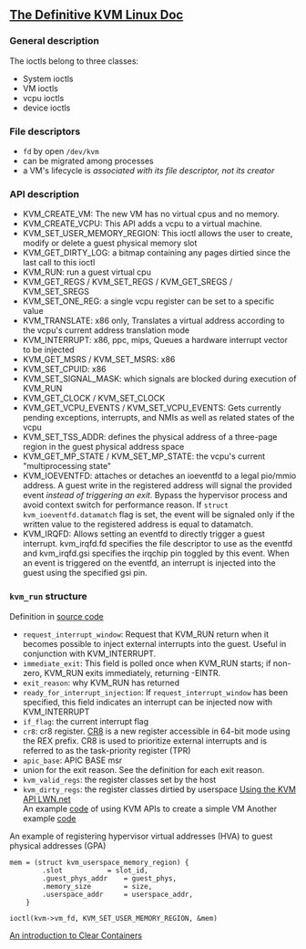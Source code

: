 ## [The Definitive KVM Linux Doc](https://www.kernel.org/doc/Documentation/virtual/kvm/api.txt)

### General description
The ioctls belong to three classes:
  - System ioctls
  - VM ioctls
  - vcpu ioctls
  - device ioctls

### File descriptors
 - `fd` by open `/dev/kvm`
 - can be migrated among processes
 - a VM's lifecycle is *associated with its file descriptor, not its creator*

### API description
  - KVM_CREATE_VM: The new VM has no virtual cpus and no memory.
  - KVM_CREATE_VCPU: This API adds a vcpu to a virtual machine.
  - KVM_SET_USER_MEMORY_REGION: This ioctl allows the user to create, modify or delete a guest physical memory slot
  - KVM_GET_DIRTY_LOG: a bitmap containing any pages dirtied since the last call to this ioctl
  - KVM_RUN: run a guest virtual cpu
  - KVM_GET_REGS / KVM_SET_REGS / KVM_GET_SREGS / KVM_SET_SREGS
  - KVM_SET_ONE_REG: a single vcpu register can be set to a specific value
  - KVM_TRANSLATE: x86 only, Translates a virtual address according to the vcpu's current address translation mode
  - KVM_INTERRUPT: x86, ppc, mips, Queues a hardware interrupt vector to be injected
  - KVM_GET_MSRS / KVM_SET_MSRS: x86
  - KVM_SET_CPUID: x86
  - KVM_SET_SIGNAL_MASK: which signals are blocked during execution of KVM_RUN
  - KVM_GET_CLOCK / KVM_SET_CLOCK
  - KVM_GET_VCPU_EVENTS / KVM_SET_VCPU_EVENTS: Gets currently pending exceptions, interrupts, and NMIs as well as related states of the vcpu
  - KVM_SET_TSS_ADDR: defines the physical address of a three-page region in the guest physical address space
  - KVM_GET_MP_STATE / KVM_SET_MP_STATE: the vcpu's current "multiprocessing state"
  - KVM_IOEVENTFD: attaches or detaches an ioeventfd to a legal pio/mmio address. A guest write in the registered address will signal the provided event *instead of triggering an exit*. Bypass the hypervisor process and avoid context switch for performance reason. If `struct kvm_ioeventfd.datamatch` flag is set, the event will be signaled only if the written value to the registered address is equal to datamatch.
  - KVM_IRQFD: Allows setting an eventfd to directly trigger a guest interrupt. kvm_irqfd.fd specifies the file descriptor to use as the eventfd and kvm_irqfd.gsi specifies the irqchip pin toggled by this event.  When an event is triggered on the eventfd, an interrupt is injected into the guest using the specified gsi pin.

### `kvm_run` structure
Definition in [source code](https://elixir.bootlin.com/linux/v4.20.17/source/include/uapi/linux/kvm.h#L248)
  - `request_interrupt_window`: Request that KVM_RUN return when it becomes possible to inject external interrupts into the guest.  Useful in conjunction with KVM_INTERRUPT.
  - `immediate_exit`: This field is polled once when KVM_RUN starts; if non-zero, KVM_RUN exits immediately, returning -EINTR.
  - `exit_reason`: why KVM_RUN has returned
  - `ready_for_interrupt_injection`: If `request_interrupt_window` has been specified, this field indicates an interrupt can be injected now with KVM_INTERRUPT
  - `if_flag`: the current interrupt flag
  - `cr8`: cr8 register. [CR8](https://en.wikipedia.org/wiki/Control_register#CR8) is a new register accessible in 64-bit mode using the REX prefix. CR8 is used to prioritize external interrupts and is referred to as the task-priority register (TPR)
  - `apic_base`: APIC BASE msr
  - union for the exit reason. See the definition for each exit reason.
  - `kvm_valid_regs`: the register classes set by the host
  - `kvm_dirty_regs`: the register classes dirtied by userspace
[Using the KVM API LWN.net](https://lwn.net/Articles/658511/)  
An example [code](https://lwn.net/Articles/658512/) of using KVM APIs to create a simple VM
Another example [code](https://github.com/dpw/kvm-hello-world)


An example of registering hypervisor virtual addresses (HVA) to guest physical addresses (GPA)
```
mem = (struct kvm_userspace_memory_region) {
		.slot			= slot_id,
		.guest_phys_addr	= guest_phys,
		.memory_size		= size,
		.userspace_addr		= userspace_addr,
	}

ioctl(kvm->vm_fd, KVM_SET_USER_MEMORY_REGION, &mem)

```

[An introduction to Clear Containers](https://lwn.net/Articles/644675/)
